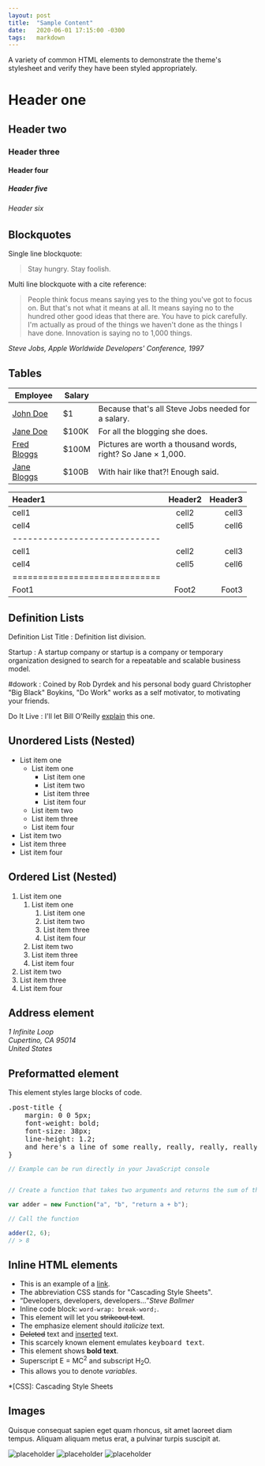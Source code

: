 ```yaml
---
layout: post
title:  "Sample Content"
date:   2020-06-01 17:15:00 -0300
tags:   markdown 
---
```

A variety of common HTML elements to demonstrate the theme's stylesheet and verify they have been styled appropriately.

# Header one

## Header two

### Header three

#### Header four

##### Header five

###### Header six

## Blockquotes

Single line blockquote:

> Stay hungry. Stay foolish.

Multi line blockquote with a cite reference:

> People think focus means saying yes to the thing you've got to focus on. But that's not what it means at all. It means saying no to the hundred other good ideas that there are. You have to pick carefully. I'm actually as proud of the things we haven't done as the things I have done. Innovation is saying no to 1,000 things.

<cite>Steve Jobs, Apple Worldwide Developers' Conference, 1997</cite>

## Tables

| Employee         | Salary |                                                              |
| --------         | ------ | ------------------------------------------------------------ |
| [John Doe](#)    | $1     | Because that's all Steve Jobs needed for a salary.           |
| [Jane Doe](#)    | $100K  | For all the blogging she does.                               |
| [Fred Bloggs](#) | $100M  | Pictures are worth a thousand words, right? So Jane × 1,000. |
| [Jane Bloggs](#) | $100B  | With hair like that?! Enough said.                           |

| Header1 | Header2 | Header3 |
|:--------|:-------:|--------:|
| cell1   | cell2   | cell3   |
| cell4   | cell5   | cell6   |
|-----------------------------|
| cell1   | cell2   | cell3   |
| cell4   | cell5   | cell6   |
|=============================|
| Foot1   | Foot2   | Foot3   |

## Definition Lists

Definition List Title
: Definition list division.

Startup
: A startup company or startup is a company or temporary organization designed to search for a repeatable and scalable business model.

#dowork
: Coined by Rob Dyrdek and his personal body guard Christopher "Big Black" Boykins, "Do Work" works as a self motivator, to motivating your friends.

Do It Live
: I'll let Bill O'Reilly [explain](https://www.youtube.com/watch?v=O_HyZ5aW76c "We'll Do It Live") this one.

## Unordered Lists (Nested)

  * List item one
      * List item one
          * List item one
          * List item two
          * List item three
          * List item four
      * List item two
      * List item three
      * List item four
  * List item two
  * List item three
  * List item four

## Ordered List (Nested)

  1. List item one
      1. List item one
          1. List item one
          2. List item two
          3. List item three
          4. List item four
      2. List item two
      3. List item three
      4. List item four
  2. List item two
  3. List item three
  4. List item four

## Address element

<address>
  1 Infinite Loop<br /> Cupertino, CA 95014<br /> United States
</address>

## Preformatted element

This element styles large blocks of code.

<pre>
.post-title {
	margin: 0 0 5px;
	font-weight: bold;
	font-size: 38px;
	line-height: 1.2;
	and here's a line of some really, really, really, really long text, just to see how the PRE element handles it and to find out how it overflows;
}
</pre>

```js
// Example can be run directly in your JavaScript console


// Create a function that takes two arguments and returns the sum of those arguments

var adder = new Function("a", "b", "return a + b");

// Call the function

adder(2, 6);
// > 8
```

## Inline HTML elements

* This is an example of a [link](http://apple.com "Apple").
* The abbreviation CSS stands for "Cascading Style Sheets".
* <q>Developers, developers, developers&#8230;</q><cite>Steve Ballmer</cite>
* Inline code block: `word-wrap: break-word;`.
* This element will let you <strike>strikeout text</strike>.
* The emphasize element should _italicize_ text.
* <del>Deleted</del> text and <ins>inserted</ins> text.
* This scarcely known element emulates <kbd>keyboard text</kbd>.
* This element shows **bold text**.
* Superscript E = MC<sup>2</sup> and subscript H<sub>2</sub>O.
* This allows you to denote <var>variables</var>.

*[CSS]: Cascading Style Sheets

## Images

Quisque consequat sapien eget quam rhoncus, sit amet laoreet diam tempus. Aliquam aliquam metus erat, a pulvinar turpis suscipit at.

![placeholder](https://placehold.it/800x400 "Large example image")
![placeholder](https://placehold.it/400x200 "Medium example image")
![placeholder](https://placehold.it/200x200 "Small example image")
